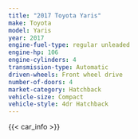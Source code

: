 ```yaml
---
title: "2017 Toyota Yaris"
make: Toyota
model: Yaris
year: 2017
engine-fuel-type: regular unleaded
engine-hp: 106
engine-cylinders: 4
transmission-type: Automatic
driven-wheels: Front wheel drive
number-of-doors: 4
market-category: Hatchback
vehicle-size: Compact
vehicle-style: 4dr Hatchback
---
```


{{< car_info >}}
